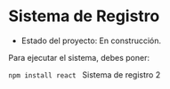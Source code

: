 <h1> Sistema de Registro</h1>

- Estado del proyecto: En construcción.

Para ejecutar el sistema, debes poner:
  
```npm install react ```
Sistema de registro 2
